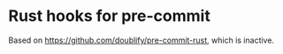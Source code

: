 # Rust hooks for pre-commit

Based on https://github.com/doublify/pre-commit-rust, which is inactive.
